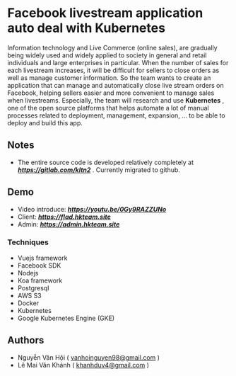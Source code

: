 # Facebook livestream application auto deal with Kubernetes 
Information technology and Live Commerce (online sales), are gradually being widely used and widely applied to society in general and retail individuals and large enterprises in particular. When the number of sales for each livestream increases, it will be difficult for sellers to close orders as well as manage customer information. So the team wants to create an application that can manage and automatically close live stream orders on Facebook, helping sellers easier and more convenient to manage sales when livestreams. Especially, the team will research and use __Kubernetes__ , one of the open source platforms that helps automate a lot of manual processes related to deployment, management, expansion, ... to be able to deploy and build this app.

## Notes
  - The entire source code is developed relatively completely at ***https://gitlab.com/kltn2*** . Currently migrated to github.

## Demo
  - Video introduce: ***https://youtu.be/0Gy9RAZZUNo***
  - Client: ***https://flad.hkteam.site***
  - Admin: ***https://admin.hkteam.site***

### Techniques
  - Vuejs framework
  - Facebook SDK
  - Nodejs
  - Koa framework
  - Postgresql
  - AWS S3
  - Docker
  - Kubernetes
  - Google Kubernetes Engine (GKE)

## Authors
  - Nguyễn Văn Hội ( vanhoinguyen98@gmail.com )
  - Lê Mai Văn Khánh ( khanhduv4@gmail.com )
